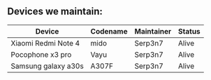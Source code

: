 ## Devices we maintain:

| Device               | Codename    | Maintainer         | Status   |
| -------------------- | ----------- | ---------------    | -----    |
| Xiaomi Redmi Note 4  | mido        | Serp3n7            | Alive    |
| Pocophone x3 pro     | Vayu        | Serp3n7            | Alive    |
| Samsung galaxy a30s  | A307F       | Serp3n7            | Alive    |